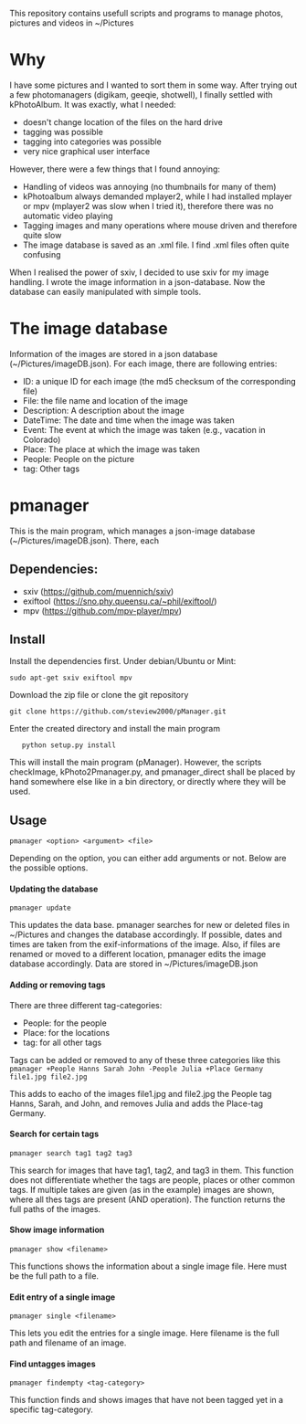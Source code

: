 This repository contains usefull scripts and programs to manage photos, pictures and videos in ~/Pictures

# Why

I have some pictures and I wanted to sort them in some way. After trying out a few photomanagers
(digikam,  geeqie, shotwell), I finally settled with kPhotoAlbum. It was exactly, what I needed:
	
 - doesn't change location of the files on the hard drive
 - tagging was possible
 - tagging into categories was possible
 - very nice graphical user interface

However, there were a few things that I found annoying:

 - Handling of videos was annoying (no thumbnails for many of them)
 - kPhotoalbum always demanded mplayer2, while I had installed mplayer or mpv (mplayer2 was slow when I tried it), therefore there was no automatic video playing
 - Tagging images and many operations where mouse driven and therefore quite slow
 - The image database is saved as an .xml file. I find .xml files often quite confusing

When I realised the power of sxiv, I decided to use sxiv for my image handling. I wrote the image
information in a json-database. Now the database can easily manipulated with simple tools.

# The image database
Information of the images are stored in a json database (~/Pictures/imageDB.json). For each image,
there are following entries:
 - ID:	 		a unique ID for each image (the md5 checksum of the corresponding file)
 - File: 		the file name and location of the image 
 - Description: A description about the image
 - DateTime:	The date and time when the image was taken
 - Event:		The event at which the image was taken (e.g., vacation in Colorado)
 - Place:		The place at which the image was taken 
 - People:		People on the picture
 - tag:			Other tags

# pmanager
This is the main program, which manages a json-image database (~/Pictures/imageDB.json). There, each

## Dependencies:
 - sxiv (https://github.com/muennich/sxiv)
 - exiftool (https://sno.phy.queensu.ca/~phil/exiftool/)
 - mpv (https://github.com/mpv-player/mpv)

## Install
Install the dependencies first. Under debian/Ubuntu or Mint:

```sudo apt-get sxiv exiftool mpv```

Download the zip file or clone the git repository

```git clone https://github.com/steview2000/pManager.git```

Enter the created directory and install the main program

```cd pManager
   python setup.py install
```

This will install the main program (pManager). However, the scripts checkImage, kPhoto2Pmanager.py,
and pmanager_direct shall be placed by hand somewhere else like in a bin directory, or directly where
they will be used.


## Usage

```pmanager <option> <argument> <file>```

Depending on the option, you can either add arguments or not. Below are the possible options.

#### Updating the database

```pmanager update```

This updates the data base. pmanager searches for new or deleted files in ~/Pictures and changes the
database accordingly. If possible, dates and times are taken from the exif-informations of the image.
Also, if files are renamed or moved to a different location, pmanager edits the image database
accordingly. Data are stored in ~/Pictures/imageDB.json

#### Adding or removing tags
There are three different tag-categories:

 - People: for the people
 - Place:  for the locations
 - tag:	  for all other tags

Tags can be added or removed to any of these three categories like this
```pmanager +People Hanns Sarah John -People Julia +Place Germany file1.jpg file2.jpg```

This adds to eacho of the images file1.jpg and file2.jpg the People tag Hanns, Sarah, and John, and
removes Julia and adds the Place-tag Germany.

#### Search for certain tags

```pmanager search tag1 tag2 tag3```

This search for images that have tag1, tag2, and tag3 in them. This function does not differentiate
whether the tags are people, places or other common tags. If multiple takes are given (as in the
example) images are shown, where all thes tags are present (AND operation). The function returns the
full paths of the images.

#### Show image information

```pmanager show <filename>```

This functions shows the information about a single image file. Here <filename> must be the full
path to a file.

#### Edit entry of a single image

```pmanager single <filename>```

This lets you edit the entries for a single image. Here filename is the full path and filename of an
image.

#### Find untagges images

```pmanager findempty <tag-category>```

This function finds and shows images that have not been tagged yet in a specific tag-category.


	


